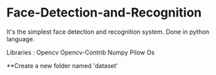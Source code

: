 # Face-Detection-and-Recognition
It's the simplest face detection and recognition system. Done in python language.

Libraries :
  Opencv
  Opencv-Contrib
  Numpy
  Pilow
  Os

**Create a new folder named 'dataset'
